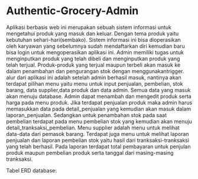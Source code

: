 # Authentic-Grocery-Admin
Aplikasi berbasis web ini merupakan sebuah sistem informasi untuk mengetahui produk yang masuk dan keluar. Dengan tema produk yaitu kebutuhan sehari-hari(sembako). Sistem informasi ini bisa dioperasikan oleh karyawan yang sebelumnya sudah mendaftarkan diri kemudian baru bisa login untuk mengoperasikan aplikasi ini. Admin memiliki tugas untuk menginputkan produk yang telah dibeli dan menginputkan produk yang telah terjual. Produk-produk yang terjual maupun terbeli akan masuk ke dalam penambahan dan pengurangan stok dengan menggunakantrigger. alur dari aplikasi ini adalah setelah admin berhasil masuk, nantinya akan terdapat pilihan menu yaitu menu untuk input penjualan, pembelian, stok barang, data supplier,data produk dan data admin. Semua data yang masuk akan menuju database. Admin dapat menambah dan mengedit produk serta harga pada menu produk. Jika terdapat penjualan produk maka admin harus memasukkan data pada detail_penjualan yang kemudian akan masuk dalam laporan_penjualan. Sedangkan untuk penambahan stok pada saat pembelian terdapat pada menu pembelian stok yang kemudian akan menuju detail_tranksaksi_pembelian. Menu supplier adalah menu untuk melihat data-data dari pemasok barang. Terdapat juga menu untuk melihat laporan penjualan dan laporan pembelian stok yaitu hasil dari tranksaksi-tranksaksi yang telah berhasil. Pada laporan terdapat total pembayaran untuk penjulan produk maupun pembelian produk serta tanggal dari masing-masing tranksaksi. 


Tabel ERD database:
